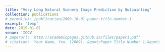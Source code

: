 ```yaml
---
title: "Very Long Natural Scenery Image Prediction by Outpainting"
collection: publications
# permalink: /publication/2009-10-01-paper-title-number-1
excerpt: 'temp'
date: 2019-01-01
venue: 'ICCV'
# paperurl: 'http://academicpages.github.io/files/paper1.pdf'
# citation: 'Your Name, You. (2009). &quot;Paper Title Number 1.&quot; <i>Journal 1</i>. 1(1).'
---
```

